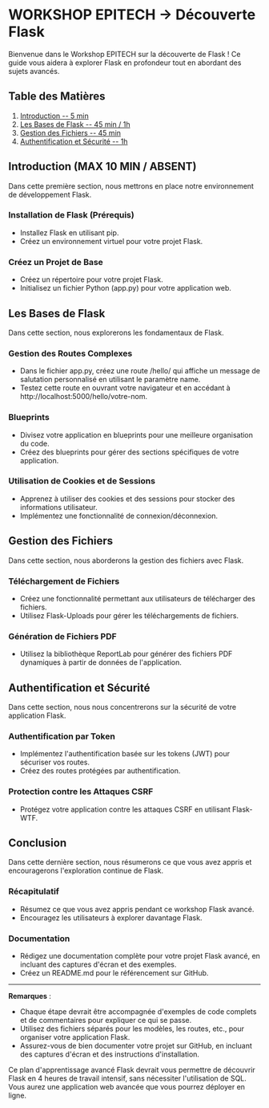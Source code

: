 # WORKSHOP EPITECH -> Découverte Flask

Bienvenue dans le Workshop EPITECH sur la découverte de Flask ! Ce guide vous aidera à explorer Flask en profondeur tout en abordant des sujets avancés.

## Table des Matières

1. [Introduction -- 5 min](#introduction)
2. [Les Bases de Flask -- 45 min / 1h](#bases)
3. [Gestion des Fichiers -- 45 min](#gestion)
4. [Authentification et Sécurité -- 1h](#security)

## Introduction (MAX 10 MIN / ABSENT)

Dans cette première section, nous mettrons en place notre environnement de développement Flask.

### Installation de Flask (Prérequis)

- Installez Flask en utilisant pip.
- Créez un environnement virtuel pour votre projet Flask.

### Créez un Projet de Base

- Créez un répertoire pour votre projet Flask.
- Initialisez un fichier Python (app.py) pour votre application web.

## Les Bases de Flask

Dans cette section, nous explorerons les fondamentaux de Flask.

### Gestion des Routes Complexes

- Dans le fichier app.py, créez une route /hello/<name> qui affiche un message de salutation personnalisé en utilisant le paramètre name.
- Testez cette route en ouvrant votre navigateur et en accédant à http://localhost:5000/hello/votre-nom.


### Blueprints

- Divisez votre application en blueprints pour une meilleure organisation du code.
- Créez des blueprints pour gérer des sections spécifiques de votre application.

### Utilisation de Cookies et de Sessions

- Apprenez à utiliser des cookies et des sessions pour stocker des informations utilisateur.
- Implémentez une fonctionnalité de connexion/déconnexion.

## Gestion des Fichiers

Dans cette section, nous aborderons la gestion des fichiers avec Flask.

### Téléchargement de Fichiers

- Créez une fonctionnalité permettant aux utilisateurs de télécharger des fichiers.
- Utilisez Flask-Uploads pour gérer les téléchargements de fichiers.

### Génération de Fichiers PDF

- Utilisez la bibliothèque ReportLab pour générer des fichiers PDF dynamiques à partir de données de l'application.

## Authentification et Sécurité

Dans cette section, nous nous concentrerons sur la sécurité de votre application Flask.

### Authentification par Token

- Implémentez l'authentification basée sur les tokens (JWT) pour sécuriser vos routes.
- Créez des routes protégées par authentification.

### Protection contre les Attaques CSRF

- Protégez votre application contre les attaques CSRF en utilisant Flask-WTF.

## Conclusion

Dans cette dernière section, nous résumerons ce que vous avez appris et encouragerons l'exploration continue de Flask.

### Récapitulatif

- Résumez ce que vous avez appris pendant ce workshop Flask avancé.
- Encouragez les utilisateurs à explorer davantage Flask.

### Documentation

- Rédigez une documentation complète pour votre projet Flask avancé, en incluant des captures d'écran et des exemples.
- Créez un README.md pour le référencement sur GitHub.

---
**Remarques** :
- Chaque étape devrait être accompagnée d'exemples de code complets et de commentaires pour expliquer ce qui se passe.
- Utilisez des fichiers séparés pour les modèles, les routes, etc., pour organiser votre application Flask.
- Assurez-vous de bien documenter votre projet sur GitHub, en incluant des captures d'écran et des instructions d'installation.

Ce plan d'apprentissage avancé Flask devrait vous permettre de découvrir Flask en 4 heures de travail intensif, sans nécessiter l'utilisation de SQL. Vous aurez une application web avancée que vous pourrez déployer en ligne.
